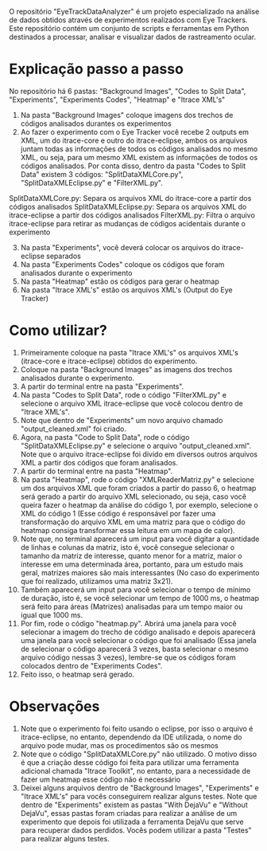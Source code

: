 O repositório "EyeTrackDataAnalyzer" é um projeto especializado na análise de dados obtidos através de experimentos realizados com Eye Trackers. Este repositório contém um conjunto de scripts e ferramentas em Python destinados a processar, analisar e visualizar dados de rastreamento ocular.

# Explicação passo a passo

No repositório há 6 pastas: "Background Images", "Codes to Split Data", "Experiments", "Experiments Codes", "Heatmap" e "Itrace XML's"

1) Na pasta "Background Images" coloque imagens dos trechos de códigos analisados durantes os experimentos
2) Ao fazer o experimento com o Eye Tracker você recebe 2 outputs em XML, um do itrace-core e outro do itrace-eclipse, ambos os arquivos juntam todas as informações de todos os códigos analisados no mesmo XML, ou seja, para um mesmo XML existem as informações de todos os códigos analisados. Por conta disso, dentro da pasta "Codes to Split Data" existem 3 códigos: "SplitDataXMLCore.py", "SplitDataXMLEclipse.py" e "FilterXML.py".

SplitDataXMLCore.py: Separa os arquivos XML do itrace-core a partir dos códigos analisados
SplitDataXMLEclipse.py: Separa os arquivos XML do itrace-eclipse a partir dos códigos analisados
FilterXML.py: Filtra o arquivo itrace-eclipse para retirar as mudanças de códigos acidentais durante o experimento

3) Na pasta "Experiments", você deverá colocar os arquivos do itrace-eclipse separados
4) Na pasta "Experiments Codes" coloque os códigos que foram analisados durante o experimento
5) Na pasta "Heatmap" estão os códigos para gerar o heatmap
6) Na pasta "Itrace XML's" estão os arquivos XML's (Output do Eye Tracker)
    
# Como utilizar?

1) Primeiramente coloque na pasta "Itrace XML's" os arquivos XML's (itrace-core e itrace-eclipse) obtidos do experimento.
2) Coloque na pasta "Background Images" as imagens dos trechos analisados durante o experimento.
3) A partir do terminal entre na pasta "Experiments".
4) Na pasta "Codes to Split Data", rode o código "FilterXML.py" e selecione o arquivo XML itrace-eclipse que você colocou dentro de "Itrace XML's".
5) Note que dentro de "Experiments" um novo arquivo chamado "output_cleaned.xml" foi criado.
6) Agora, na pasta "Code to Split Data", rode o código "SplitDataXMLEclipse.py" e selecione o arquivo "output_cleaned.xml". Note que o arquivo itrace-eclipse foi divido em diversos outros arquivos XML a partir dos códigos que foram analisados.
7) A partir do terminal entre na pasta "Heatmap".
8) Na pasta "Heatmap", rode o código "XMLReaderMatriz.py" e selecione um dos arquivos XML que foram criados a partir do passo 6, o heatmap será gerado a partir do arquivo XML selecionado, ou seja, caso você queira fazer o heatmap da análise do código 1, por exemplo, selecione o XML do código 1 (Esse código é responsável por fazer uma transformação do arquivo XML em uma matriz para que o código do heatmap consiga transformar essa leitura em um mapa de calor).
9) Note que, no terminal aparecerá um input para você digitar a quantidade de linhas e colunas da matriz, isto é, você consegue selecionar o tamanho da matriz de interesse, quanto menor for a matriz, maior o interesse em uma determinada área, portanto, para um estudo mais geral, matrizes maiores são mais interessantes (No caso do experimento que foi realizado, utilizamos uma matriz 3x21).
10) Também aparecerá um input para você selecionar o tempo de mínimo de duração, isto é, se você selecionar um tempo de 1000 ms, o heatmap será feito para áreas (Matrizes) analisadas para um tempo maior ou igual que 1000 ms.
11) Por fim, rode o código "heatmap.py". Abrirá uma janela para você selecionar a imagem do trecho de código analisado e depois aparecerá uma janela para você selecionar o código que foi analisado (Essa janela de selecionar o código aparecerá 3 vezes, basta selecionar o mesmo arquivo código nessas 3 vezes), lembre-se que os códigos foram colocados dentro de "Experiments Codes".
12) Feito isso, o heatmap será gerado.

# Observações

1) Note que o experimento foi feito usando o eclipse, por isso o arquivo é itrace-eclipse, no entanto, dependendo da IDE utilizada, o nome do arquivo pode mudar, mas os procedimentos são os mesmos
2) Note que o código "SplitDataXMLCore.py" não utilizado. O motivo disso é que a criação desse código foi feita para utilizar uma ferramenta adicional chamada "Itrace Toolkit", no entanto, para a necessidade de fazer um heatmap esse código não é necessário
3) Deixei alguns arquivos dentro de "Background Images", "Experiments" e "Itrace XML's" para vocês conseguirem realizar alguns testes. Note que dentro de "Experiments" existem as pastas "With DejaVu" e "Without DejaVu", essas pastas foram criadas para realizar a análise de um experimento que depois foi utilizada a ferramenta DejaVu que serve para recuperar dados perdidos. Vocês podem utilizar a pasta "Testes" para realizar alguns testes.
